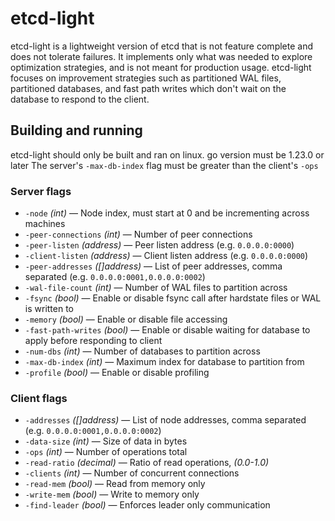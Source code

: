 # etcd-light

etcd-light is a lightweight version of etcd that is not feature complete and does not tolerate failures. It implements only what was needed to explore optimization strategies, and is not meant for production usage. etcd-light focuses on improvement strategies such as partitioned WAL files, partitioned databases, and fast path writes which don't wait on the database to respond to the client.

## Building and running

etcd-light should only be built and ran on linux.
go version must be 1.23.0 or later
The server's `-max-db-index` flag must be greater than the client's `-ops`

### Server flags
- `-node` *(int)* — Node index, must start at 0 and be incrementing across machines
- `-peer-connections` *(int)* — Number of peer connections
- `-peer-listen` *(address)* — Peer listen address (e.g. `0.0.0.0:0000`)
- `-client-listen` *(address)* — Client listen address (e.g. `0.0.0.0:0000`)
- `-peer-addresses` *([]address)* — List of peer addresses, comma separated (e.g. `0.0.0.0:0001,0.0.0.0:0002`)
- `-wal-file-count` *(int)* — Number of WAL files to partition across
- `-fsync` *(bool)* — Enable or disable fsync call after hardstate files or WAL is written to
- `-memory` *(bool)* — Enable or disable file accessing
- `-fast-path-writes` *(bool)* — Enable or disable waiting for database to apply before responding to client
- `-num-dbs` *(int)* — Number of databases to partition across
- `-max-db-index` *(int)* — Maximum index for database to partition from
- `-profile` *(bool)* — Enable or disable profiling

### Client flags
- `-addresses` *([]address)* — List of node addresses, comma separated (e.g. `0.0.0.0:0001,0.0.0.0:0002`)
- `-data-size` *(int)* — Size of data in bytes
- `-ops` *(int)* — Number of operations total
- `-read-ratio` *(decimal)* — Ratio of read operations, *(0.0-1.0)*
- `-clients` *(int)* — Number of concurrent connections
- `-read-mem` *(bool)* — Read from memory only
- `-write-mem` *(bool)* — Write to memory only
- `-find-leader` *(bool)* — Enforces leader only communication